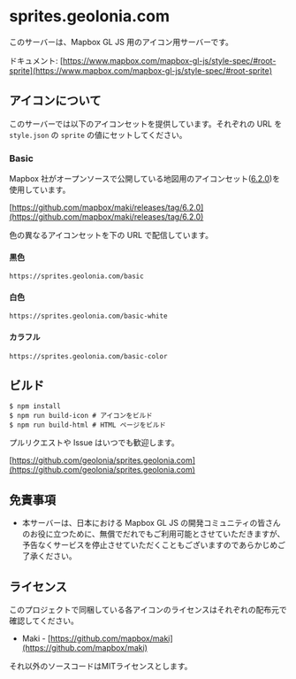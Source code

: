 # sprites.geolonia.com

このサーバーは、Mapbox GL JS 用のアイコン用サーバーです。

ドキュメント: [https://www.mapbox.com/mapbox-gl-js/style-spec/#root-sprite](https://www.mapbox.com/mapbox-gl-js/style-spec/#root-sprite)

## アイコンについて

このサーバーでは以下のアイコンセットを提供しています。それぞれの URL を `style.json` の `sprite` の値にセットしてください。

### Basic

Mapbox 社がオープンソースで公開している地図用のアイコンセット([6.2.0](https://github.com/mapbox/maki/releases/tag/6.2.0))を使用しています。

[https://github.com/mapbox/maki/releases/tag/6.2.0](https://github.com/mapbox/maki/releases/tag/6.2.0)

色の異なるアイコンセットを下の URL で配信しています。

#### 黒色

```
https://sprites.geolonia.com/basic
```

#### 白色

```
https://sprites.geolonia.com/basic-white
```

#### カラフル

```
https://sprites.geolonia.com/basic-color
```

## ビルド

```
$ npm install
$ npm run build-icon # アイコンをビルド
$ npm run build-html # HTML ページをビルド
```

プルリクエストや Issue はいつでも歓迎します。

[https://github.com/geolonia/sprites.geolonia.com](https://github.com/geolonia/sprites.geolonia.com)

## 免責事項

* 本サーバーは、日本における Mapbox GL JS の開発コミュニティの皆さんのお役に立つために、無償でだれでもご利用可能とさせていただきますが、予告なくサービスを停止させていただくこともございますのであらかじめご了承ください。

## ライセンス

このプロジェクトで同梱している各アイコンのライセンスはそれぞれの配布元で確認してください。

* Maki - [https://github.com/mapbox/maki](https://github.com/mapbox/maki)

それ以外のソースコードはMITライセンスとします。
